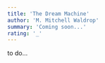 ```yaml
---
title: 'The Dream Machine'
author: 'M. Mitchell Waldrop'
summary: 'Coming soon...'
rating: '_'
---
```


to do...
